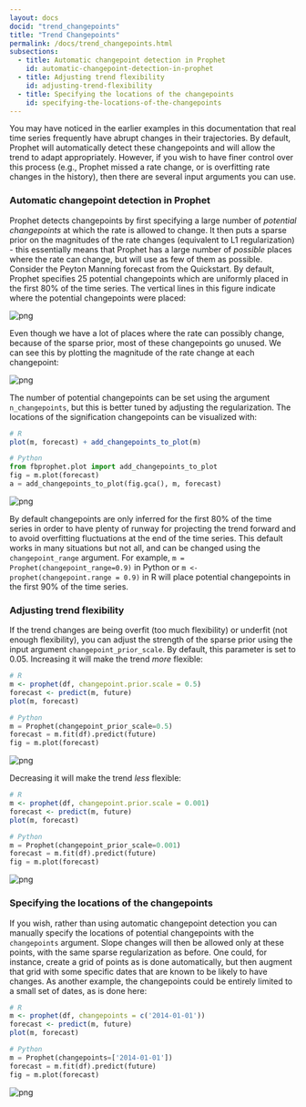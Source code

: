 ```yaml
---
layout: docs
docid: "trend_changepoints"
title: "Trend Changepoints"
permalink: /docs/trend_changepoints.html
subsections:
  - title: Automatic changepoint detection in Prophet
    id: automatic-changepoint-detection-in-prophet
  - title: Adjusting trend flexibility
    id: adjusting-trend-flexibility
  - title: Specifying the locations of the changepoints
    id: specifying-the-locations-of-the-changepoints
---
```

You may have noticed in the earlier examples in this documentation that real time series frequently have abrupt changes in their trajectories. By default, Prophet will automatically detect these changepoints and will allow the trend to adapt appropriately. However, if you wish to have finer control over this process (e.g., Prophet missed a rate change, or is overfitting rate changes in the history), then there are several input arguments you can use.


<a id="automatic-changepoint-detection-in-prophet"> </a>

### Automatic changepoint detection in Prophet

Prophet detects changepoints by first specifying a large number of *potential changepoints* at which the rate is allowed to change. It then puts a sparse prior on the magnitudes of the rate changes (equivalent to L1 regularization) - this essentially means that Prophet has a large number of *possible* places where the rate can change, but will use as few of them as possible. Consider the Peyton Manning forecast from the Quickstart. By default, Prophet specifies 25 potential changepoints which are uniformly placed in the first 80% of the time series. The vertical lines in this figure indicate where the potential changepoints were placed:


 
![png](/prophet/static/trend_changepoints_files/trend_changepoints_4_0.png) 


Even though we have a lot of places where the rate can possibly change, because of the sparse prior, most of these changepoints go unused. We can see this by plotting the magnitude of the rate change at each changepoint:


 
![png](/prophet/static/trend_changepoints_files/trend_changepoints_6_0.png) 


The number of potential changepoints can be set using the argument `n_changepoints`, but this is better tuned by adjusting the regularization. The locations of the signification changepoints can be visualized with:


```R
# R
plot(m, forecast) + add_changepoints_to_plot(m)
```
```python
# Python
from fbprophet.plot import add_changepoints_to_plot
fig = m.plot(forecast)
a = add_changepoints_to_plot(fig.gca(), m, forecast)
```
 
![png](/prophet/static/trend_changepoints_files/trend_changepoints_9_0.png) 


By default changepoints are only inferred for the first 80% of the time series in order to have plenty of runway for projecting the trend forward and to avoid overfitting fluctuations at the end of the time series. This default works in many situations but not all, and can be changed using the `changepoint_range` argument. For example, `m = Prophet(changepoint_range=0.9)` in Python or `m <- prophet(changepoint.range = 0.9)` in R will place potential changepoints in the first 90% of the time series.


<a id="adjusting-trend-flexibility"> </a>

### Adjusting trend flexibility

If the trend changes are being overfit (too much flexibility) or underfit (not enough flexibility), you can adjust the strength of the sparse prior using the input argument `changepoint_prior_scale`. By default, this parameter is set to 0.05. Increasing it will make the trend *more* flexible:


```R
# R
m <- prophet(df, changepoint.prior.scale = 0.5)
forecast <- predict(m, future)
plot(m, forecast)
```
```python
# Python
m = Prophet(changepoint_prior_scale=0.5)
forecast = m.fit(df).predict(future)
fig = m.plot(forecast)
```
 
![png](/prophet/static/trend_changepoints_files/trend_changepoints_13_0.png) 


Decreasing it will make the trend *less* flexible:


```R
# R
m <- prophet(df, changepoint.prior.scale = 0.001)
forecast <- predict(m, future)
plot(m, forecast)
```
```python
# Python
m = Prophet(changepoint_prior_scale=0.001)
forecast = m.fit(df).predict(future)
fig = m.plot(forecast)
```
 
![png](/prophet/static/trend_changepoints_files/trend_changepoints_16_0.png) 


<a id="specifying-the-locations-of-the-changepoints"> </a>

### Specifying the locations of the changepoints


If you wish, rather than using automatic changepoint detection you can manually specify the locations of potential changepoints with the `changepoints` argument. Slope changes will then be allowed only at these points, with the same sparse regularization as before. One could, for instance, create a grid of points as is done automatically, but then augment that grid with some specific dates that are known to be likely to have changes. As another example, the changepoints could be entirely limited to a small set of dates, as is done here:


```R
# R
m <- prophet(df, changepoints = c('2014-01-01'))
forecast <- predict(m, future)
plot(m, forecast)
```
```python
# Python
m = Prophet(changepoints=['2014-01-01'])
forecast = m.fit(df).predict(future)
fig = m.plot(forecast)
```
 
![png](/prophet/static/trend_changepoints_files/trend_changepoints_20_0.png) 

